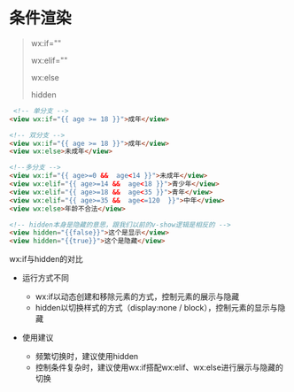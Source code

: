 # 条件渲染

> wx:if=""  
>
> wx:elif=""  
>
> wx:else   
>
> hidden

```html
 <!-- 单分支 -->
<view wx:if="{{ age >= 18 }}">成年</view>

<!-- 双分支 -->
<view wx:if="{{ age >= 18 }}">成年</view>
<view wx:else>未成年</view>

<!--多分支 -->
<view wx:if="{{ age>=0 &&  age<14 }}">未成年</view>
<view wx:elif="{{ age>=14 &&  age<18 }}">青少年</view>
<view wx:elif="{{ age>=18 &&  age<35 }}">青年</view>
<view wx:elif="{{ age>=35 &&  age<=120  }}">中年</view>
<view wx:else>年龄不合法</view>
```



```html
<!-- hidden本身是隐藏的意思，跟我们以前的v-show逻辑是相反的 -->
<view hidden="{{false}}">这个是显示</view>
<view hidden="{{true}}">这个是隐藏</view>
```



wx:if与hidden的对比

- 运行方式不同
  - wx:if以动态创建和移除元素的方式，控制元素的展示与隐藏
  - hidden以切换样式的方式（display:none / block），控制元素的显示与隐藏

- 使用建议
  - 频繁切换时，建议使用hidden
  - 控制条件复杂时，建议使用wx:if搭配wx:elif、wx:else进行展示与隐藏的切换

